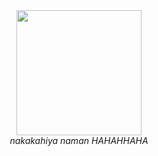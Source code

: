 <!DOCTYPE html>
<html>
    <head>
        <meta charset="utf-8">
        <meta name="viewport" content="width=device-width">      
        <link href="style.css" rel="stylesheet" type="style/css">
    </head>
    <body>
      <center>
                <img src="https://media.tenor.com/a_t_D2lPn8AAAAAM/kermit-the.gif" height="200px" width="200px;" style="display-block; margin-auto">
      </center>
        <center>
            <i> nakakahiya naman HAHAHHAHA</i>
        </center>
        <script>
            alert("WARNING!")   
            alert("hi lynn:>")
            alert("What if?")
            alert("May gusto ako sayo?")
            alert("What if?")
            alert("totoo Talaga?") 
            alert("What if?") 
            alert("Tayo talaga sa isat isa?")
            alert("What if?")
            alert("bastaa yonnn")
            alert("lynnnnn")
            alert(" what iff tlaga")
            alert("ano gagawen mo if totooo")
        </script>
    </body>
</html>

